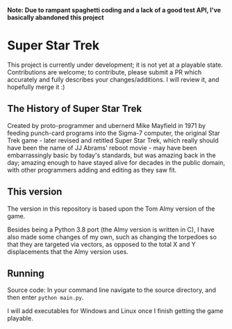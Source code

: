 **Note: Due to rampant spaghetti coding and a lack of a good test API, I've basically abandoned this project**

# Super Star Trek

This project is currently under development; it is not yet at a playable state.  
Contributions are welcome; to contribute, please submit a PR which accurately and fully describes your changes/additions. I will review it, and hopefully merge it :)

## The History of Super Star Trek

Created by proto-programmer and ubernerd Mike Mayfield in 1971 by feeding punch-card programs into the Sigma-7 computer, the original Star Trek game - later revised and retitled Super Star Trek, which really should have been the name of JJ Abrams' reboot movie - may have been embarrassingly basic by today's standards, but was amazing back in the day; amazing enough to have stayed alive for decades in the public domain, with other programmers adding and editing as they saw fit.

## This version

The version in this repository is based upon the Tom Almy version of the game.

Besides being a Python 3.8 port (the Almy version is written in C), I have also made some changes of my own, such as changing the torpedoes so that they are targeted via vectors, as opposed to the total X and Y displacements that the Almy version uses.

## Running

Source code: In your command line navigate to the source directory, and then enter ```python main.py```.

I will add executables for Windows and Linux once I finish getting the game playable.

